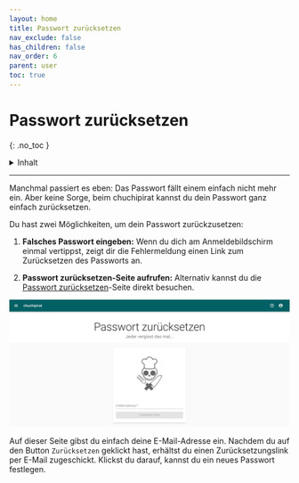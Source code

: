 ```yaml
---
layout: home
title: Passwort zurücksetzen
nav_exclude: false
has_children: false
nav_order: 6
parent: user
toc: true
---
```

# Passwort zurücksetzen
{: .no_toc }

<details markdown="block">
  <summary>
    Inhalt
  </summary>
  {: .text-delta }
- TOC
{:toc}
</details>

---

Manchmal passiert es eben: Das Passwort fällt einem einfach nicht mehr ein. Aber keine Sorge, beim chuchipirat kannst du dein Passwort ganz einfach zurücksetzen.

Du hast zwei Möglichkeiten, um dein Passwort zurückzusetzen:

1. **Falsches Passwort eingeben:** Wenn du dich am Anmeldebildschirm einmal vertippst, zeigt dir die Fehlermeldung einen Link zum Zurücksetzen des Passworts an.
    
2. **Passwort zurücksetzen-Seite aufrufen:** Alternativ kannst du die [Passwort zurücksetzen](https://chuchipirat.ch/passwordreset)-Seite direkt besuchen.

![Passwort zurücksetzen](https://github.com/chuchipirat/chuchipirat.github.io/blob/main/docs/user/_images/password_reset.png?raw=true)

Auf dieser Seite gibst du einfach deine E-Mail-Adresse ein. Nachdem du auf den Button `Zurücksetzen` geklickt hast, erhältst du einen Zurücksetzungslink per E-Mail zugeschickt. Klickst du darauf, kannst du ein neues Passwort festlegen.


